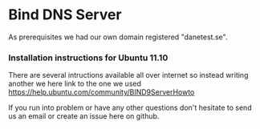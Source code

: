 Bind DNS Server
===============
As prerequisites we had our own domain registered "danetest.se".

### Installation instructions for Ubuntu 11.10
There are several intructions available all over internet so instead writing another we here link to the one we used https://help.ubuntu.com/community/BIND9ServerHowto

If you run into problem or have any other questions don't hesitate to send us an email or create an issue here on github.

